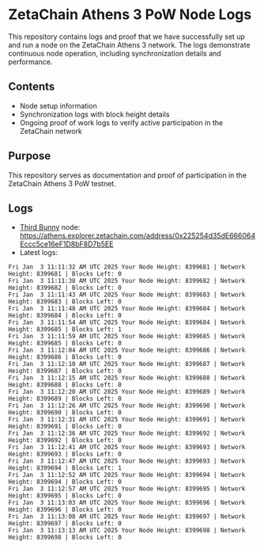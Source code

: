 # ZetaChain Athens 3 PoW Node Logs
This repository contains logs and proof that we have successfully set up and run a node on the ZetaChain Athens 3 network. The logs demonstrate continuous node operation, including synchronization details and performance.

## Contents
- Node setup information
- Synchronization logs with block height details
- Ongoing proof of work logs to verify active participation in the ZetaChain network

## Purpose
This repository serves as documentation and proof of participation in the ZetaChain Athens 3 PoW testnet.

## Logs

- [Third Bunny](https://thirdbunny.xyz/) node: https://athens.explorer.zetachain.com/address/0x225254d35dE666064Eccc5ce16eF1D8bF8D7b5EE
- Latest logs:
```
Fri Jan  3 11:11:32 AM UTC 2025 Your Node Height: 8399681 | Network Height: 8399681 | Blocks Left: 0
Fri Jan  3 11:11:38 AM UTC 2025 Your Node Height: 8399682 | Network Height: 8399682 | Blocks Left: 0
Fri Jan  3 11:11:43 AM UTC 2025 Your Node Height: 8399683 | Network Height: 8399683 | Blocks Left: 0
Fri Jan  3 11:11:48 AM UTC 2025 Your Node Height: 8399684 | Network Height: 8399684 | Blocks Left: 0
Fri Jan  3 11:11:54 AM UTC 2025 Your Node Height: 8399684 | Network Height: 8399685 | Blocks Left: 1
Fri Jan  3 11:11:59 AM UTC 2025 Your Node Height: 8399685 | Network Height: 8399685 | Blocks Left: 0
Fri Jan  3 11:12:04 AM UTC 2025 Your Node Height: 8399686 | Network Height: 8399686 | Blocks Left: 0
Fri Jan  3 11:12:10 AM UTC 2025 Your Node Height: 8399687 | Network Height: 8399687 | Blocks Left: 0
Fri Jan  3 11:12:15 AM UTC 2025 Your Node Height: 8399688 | Network Height: 8399688 | Blocks Left: 0
Fri Jan  3 11:12:20 AM UTC 2025 Your Node Height: 8399689 | Network Height: 8399689 | Blocks Left: 0
Fri Jan  3 11:12:26 AM UTC 2025 Your Node Height: 8399690 | Network Height: 8399690 | Blocks Left: 0
Fri Jan  3 11:12:31 AM UTC 2025 Your Node Height: 8399691 | Network Height: 8399691 | Blocks Left: 0
Fri Jan  3 11:12:36 AM UTC 2025 Your Node Height: 8399692 | Network Height: 8399692 | Blocks Left: 0
Fri Jan  3 11:12:41 AM UTC 2025 Your Node Height: 8399693 | Network Height: 8399693 | Blocks Left: 0
Fri Jan  3 11:12:47 AM UTC 2025 Your Node Height: 8399693 | Network Height: 8399694 | Blocks Left: 1
Fri Jan  3 11:12:52 AM UTC 2025 Your Node Height: 8399694 | Network Height: 8399694 | Blocks Left: 0
Fri Jan  3 11:12:57 AM UTC 2025 Your Node Height: 8399695 | Network Height: 8399695 | Blocks Left: 0
Fri Jan  3 11:13:03 AM UTC 2025 Your Node Height: 8399696 | Network Height: 8399696 | Blocks Left: 0
Fri Jan  3 11:13:08 AM UTC 2025 Your Node Height: 8399697 | Network Height: 8399697 | Blocks Left: 0
Fri Jan  3 11:13:13 AM UTC 2025 Your Node Height: 8399698 | Network Height: 8399698 | Blocks Left: 0
```
